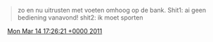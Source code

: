 > zo en nu uitrusten met voeten omhoog op de bank\. Shit1: ai geen bediening vanavond\! shit2: ik moet sporten

<img src="../../media/tweet.ico" width="12" /> [Mon Mar 14 17:26:21 +0000 2011](https://twitter.com/DromerDenker/status/47347850434191360)